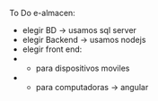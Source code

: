 To Do e-almacen:
- elegir BD -> usamos sql server
- elegir Backend -> usamos nodejs
- elegir front end:
- - para dispositivos moviles
- - para computadoras -> angular

